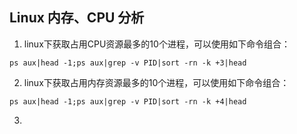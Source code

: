 ## Linux 内存、CPU 分析
1. linux下获取占用CPU资源最多的10个进程，可以使用如下命令组合：
```shell
ps aux|head -1;ps aux|grep -v PID|sort -rn -k +3|head
```
2. linux下获取占用内存资源最多的10个进程，可以使用如下命令组合：
```shell
ps aux|head -1;ps aux|grep -v PID|sort -rn -k +4|head
```
3. 